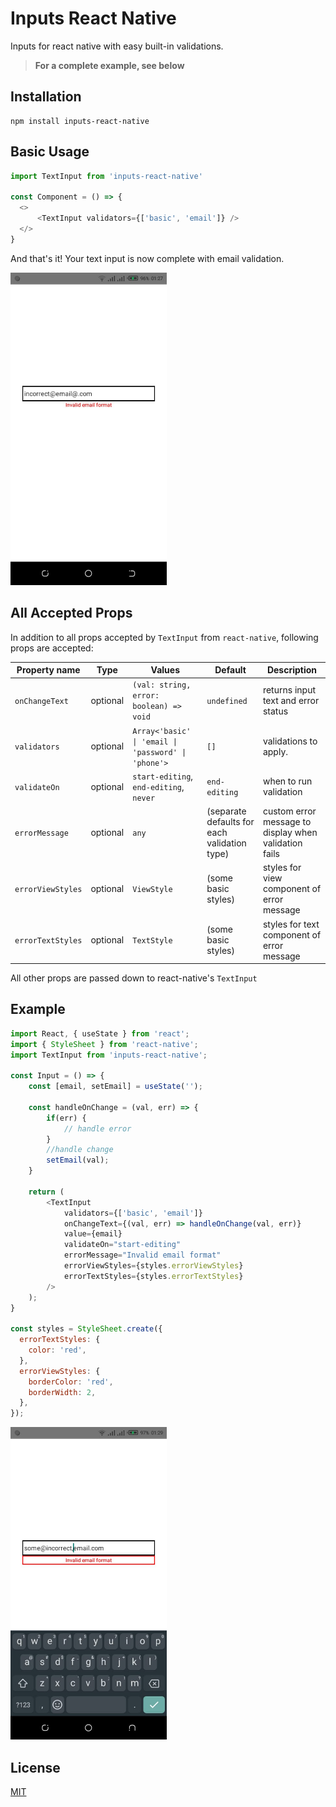 # Inputs React Native
Inputs for react native with easy built-in validations.

> **For a complete example, see below**

## Installation

```
npm install inputs-react-native
```

## Basic Usage

```js
import TextInput from 'inputs-react-native'

const Component = () => {
  <>
      <TextInput validators={['basic', 'email']} />
  </>
}

```

And that's it! Your text input is now complete with email validation.

<img src="img/example-1.png" width="250">

## All Accepted Props

In addition to all props accepted by `TextInput` from `react-native`, following props are accepted:

Property name | Type | Values | Default | Description
--- | --- | --- | --- | --- |
`onChangeText` | optional | `(val: string, error: boolean) => void` | `undefined` | returns input text and error status
`validators` | optional | `Array<'basic' \| 'email \| 'password' \| 'phone'>` | `[]` | validations to apply.
`validateOn` | optional | `start-editing`, `end-editing`, `never` | `end-editing` | when to run validation
`errorMessage` | optional | `any` | (separate defaults for each validation type) | custom error message to display when validation fails
`errorViewStyles` | optional | `ViewStyle` | (some basic styles) | styles for view component of error message
`errorTextStyles` | optional | `TextStyle` | (some basic styles) | styles for text component of error message

All other props are passed down to react-native's `TextInput`

## Example

```js
import React, { useState } from 'react';
import { StyleSheet } from 'react-native';
import TextInput from 'inputs-react-native';

const Input = () => {
    const [email, setEmail] = useState('');
    
    const handleOnChange = (val, err) => {
        if(err) {
            // handle error
        }
        //handle change
        setEmail(val);
    }
  
    return (
        <TextInput
            validators={['basic', 'email']}
            onChangeText={(val, err) => handleOnChange(val, err)}
            value={email}
            validateOn="start-editing"
            errorMessage="Invalid email format"
            errorViewStyles={styles.errorViewStyles}
            errorTextStyles={styles.errorTextStyles}
        />
    );
}

const styles = StyleSheet.create({
  errorTextStyles: {
    color: 'red',
  },
  errorViewStyles: {
    borderColor: 'red',
    borderWidth: 2,
  },
});
```
<img src="img/example-2.png" width="250">

## License

[MIT](https://github.com/JazibJafri/inputs-react-native/blob/master/LICENSE)
